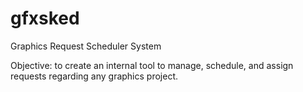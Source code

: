 # gfxsked
Graphics Request Scheduler System


Objective: to create an internal tool to manage, schedule, and assign requests regarding any graphics project.
